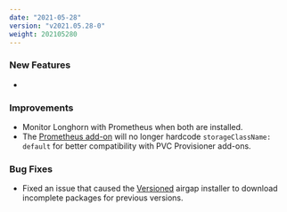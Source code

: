 ```yaml
---
date: "2021-05-28"
version: "v2021.05.28-0"
weight: 202105280
---
```


### <span class="label label-green">New Features</span>
- 

### <span class="label label-blue">Improvements</span>
- Monitor Longhorn with Prometheus when both are installed.
- The [Prometheus add-on](https://kurl.sh/docs/add-ons/prometheus) will no longer hardcode `storageClassName: default` for better compatibility with PVC Provisioner add-ons.

### <span class="label label-orange">Bug Fixes</span>
- Fixed an issue that caused the [Versioned](https://kurl.sh/docs/install-with-kurl/#versioned-releases) airgap installer to download incomplete packages for previous versions.
